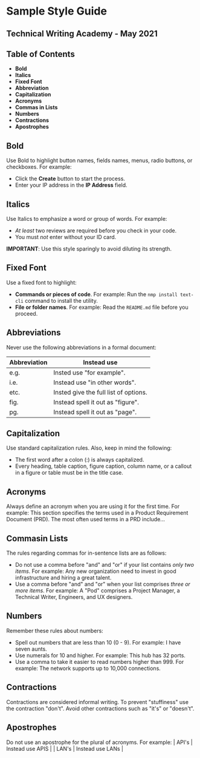 # Sample Style Guide

## Technical Writing Academy - May 2021

## Table of Contents

* __Bold__
* __Italics__
* __Fixed Font__
* __Abbreviation__
* __Capitalization__
* __Acronyms__
* __Commas in Lists__
* __Numbers__
* __Contractions__
* __Apostrophes__

## Bold

Use Bold to highlight button names, fields names, menus, radio buttons, or checkboxes. For example:

* Click the **Create** button to start the process.
* Enter your IP address in the **IP Address** field.

## Italics

Use Italics to emphasize a word or group of words. For example:
* *At least* two reviews are required before you check in your code.
* You must *not* enter without your ID card.

**IMPORTANT**: Use this style sparingly to avoid diluting its strength.

## Fixed Font

Use a fixed font to highlight:
* **Commands or pieces of code**. For example:
    Run the `nmp install text-cli` command to install the utility.
* **File or folder names**. For example:
    Read the `README.md` file before you proceed.

## Abbreviations

Never use the following abbreviations in a formal document:

| Abbreviation | Instead use |
| --- | --- |
| e.g. | Insted use "for example". |
| i.e. | Instead use "in other words". |
| etc. | Insted give the full list of options. |
| fig. | Instead spell it out as "figure". |
| pg. | Instead spell it out as "page". |

## Capitalization

Use standard capitalization rules. Also, keep in mind the following:
* The first word after a colon (:) is always capitalized.
* Every heading, table caption, figure caption, column name, or a callout in a figure or table must be in the title case.

## Acronyms

Always define an acronym when you are using it for the first time.
For example: This section specifies the terms used in a Product Requirement Document (PRD).
The most often used terms in a PRD include...

## Commasin Lists

The rules regarding commas for in-sentence lists are as follows:
* Do not use a comma before "and" and "or" if your list contains *only two items*. For example: Any new organization need to invest in good infrastructure and hiring a great talent.
* Use a comma before "and" and "or" when your list comprises *three or more items*. For example: A "Pod" comprises a Project Manager, a Technical Writer, Engineers, and UX designers.

## Numbers

Remember these rules about numbers:
* Spell out numbers that are less than 10 (0 - 9). For example: I have seven aunts.
* Use numerals for 10 and higher.
    For example: This hub has 32 ports.
* Use a comma to take it easier to read numbers higher than 999.
    For example: The network supports up to 10,000 connections.

## Contractions

Contractions are considered informal writing. To prevent "stuffiness" use the contraction "don't". Avoid other contractions such as "it's" or "doesn't".

## Apostrophes

Do not use an apostrophe for the plural of acronyms. For example:
|  API's    |   Instead use APIS    |
|   LAN's   |   Instead use LANs    |
